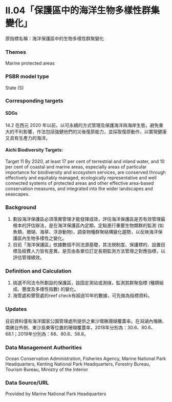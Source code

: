 # II.04「保護區中的海洋生物多樣性群集變化」
原指標名稱：海洋保護區中的生物多樣性群聚變化

<script type="text/javascript" src="http://cdn.mathjax.org/mathjax/latest/MathJax.js?config=TeX-AMS-MML_HTMLorMML"></script>

### Themes
Marine protected areas
### PSBR model type
State (S)
### Corresponding targets
#### SDGs
14.2 在西元 2020 年以前，以可永續的方式管理及保護海洋與海岸生態，避免重大的不利影響，作法包括強健他們的災後復原能力，並採取復原動作，以實現健康又具有生產力的海洋。
#### Aichi Biodiversity Targets:
Target 11 By 2020, at least 17 per cent of terrestrial and inland water, and 10 per cent of coastal and marine areas, especially areas of particular importance for biodiversity and ecosystem services, are conserved through effectively and equitably managed, ecologically representative and well connected systems of protected areas and other effective area-based conservation measures, and integrated into the wider landscapes and seascapes.
### Background
1. 劃設海洋保護區必須落實管理才能發揮成效，評估海洋保護區是否有效管理最根本的評估辦法，是在海洋保護區內定期、定點進行重要生物類群的監測 (如魚類、珊瑚、海草、浮游動物)，調查物種群聚結構變化趨勢，以反映海洋保護區內生物多樣性之變化。
2. 目前「海洋保護區」依據數個不同法源基礎，其法規制度、保護標的、設置目標及經費人力皆有差異，是否由各單位訂定長期監測方法管理之對應指標，以評估管理績效。
### Definition and Calculation
1. 挑選不同法令所劃設的保護區，設固定測站或測缐，監測其群聚指標 (種類組成、豐度及多樣性指數) 的變化。
2. 海管處和墾管處的reef check有超過10年的數據，可先做為指標資料。
### Updates
目前資料僅有海洋國家公園管理處所提供之東沙環礁珊瑚覆蓋率。在潟湖內塊礁、南礁台外側、東沙島東等位置的珊瑚覆蓋率，2018年分別為：30.6、80.6、68.1；2019年分別為：68、80.6、58.8。
### Data Management Authorities
Ocean Conservation Administration, Fisheries Agency, Marine National Park Headquarters, Kenting National Park Headquarters, Forestry Bureau, Tourism Bureau, Ministry of the Interior
### Data Source/URL
Provided by Marine National Park Headquarters